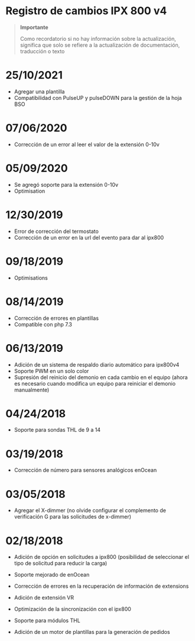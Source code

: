 # Registro de cambios IPX 800 v4

>**Importante**
>
>Como recordatorio si no hay información sobre la actualización, significa que solo se refiere a la actualización de documentación, traducción o texto

# 25/10/2021

- Agregar una plantilla
- Compatibilidad con PulseUP y pulseDOWN para la gestión de la hoja BSO

# 07/06/2020

- Corrección de un error al leer el valor de la extensión 0-10v

# 05/09/2020

- Se agregó soporte para la extensión 0-10v
- Optimisation

# 12/30/2019

- Error de corrección del termostato
- Corrección de un error en la url del evento para dar al ipx800

# 09/18/2019

- Optimisations

# 08/14/2019

- Corrección de errores en plantillas
- Compatible con php 7.3

# 06/13/2019

- Adición de un sistema de respaldo diario automático para ipx800v4
- Soporte PWM en un solo color
- Supresión del reinicio del demonio en cada cambio en el equipo (ahora es necesario cuando modifica un equipo para reiniciar el demonio manualmente)

# 04/24/2018

-	Soporte para sondas THL de 9 a 14

# 03/19/2018

-   Corrección de número para sensores analógicos enOcean

# 03/05/2018

- 	Agregar el X-dimmer (no olvide configurar el complemento de verificación G para las solicitudes de x-dimmer)

#  02/18/2018

-	Adición de opción en solicitudes a ipx800 (posibilidad de seleccionar el tipo de solicitud para reducir la carga)

-   Soporte mejorado de enOcean

-   Corrección de errores en la recuperación de información de
    extensions

-   Adición de extensión VR

-   Optimización de la sincronización con el ipx800

-   Soporte para módulos THL

-   Adición de un motor de plantillas para la generación de pedidos
